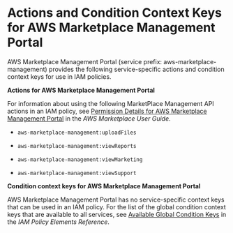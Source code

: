 # Actions and Condition Context Keys for AWS Marketplace Management Portal<a name="list_aws-marketplace-management"></a>

AWS Marketplace Management Portal \(service prefix: aws\-marketplace\-management\) provides the following service\-specific actions and condition context keys for use in IAM policies\.

**Actions for AWS Marketplace Management Portal**

For information about using the following MarketPlace Management API actions in an IAM policy, see [Permission Details for AWS Marketplace Management Portal](http://docs.aws.amazon.com/marketplace/latest/controlling-access/marketplace-management-portal-user-access.html#detailed-management-portal-permissions) in the *AWS Marketplace User Guide*\.

+ `aws-marketplace-management:uploadFiles`

+ `aws-marketplace-management:viewReports`

+ `aws-marketplace-management:viewMarketing`

+ `aws-marketplace-management:viewSupport`

**Condition context keys for AWS Marketplace Management Portal**

AWS Marketplace Management Portal has no service\-specific context keys that can be used in an IAM policy\. For the list of the global condition context keys that are available to all services, see [Available Global Condition Keys](reference_policies_condition-keys.md#AvailableKeys) in the *IAM Policy Elements Reference*\.